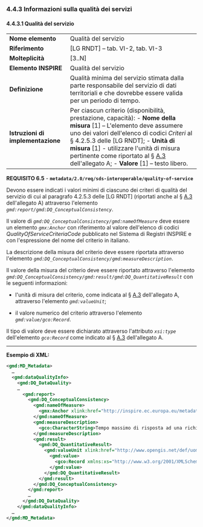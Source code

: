 ### 4.4.3 Informazioni sulla qualità dei servizi

#### 4.4.3.1 Qualità del servizio

|  |  |
| --- | --- |
| **Nome elemento** | Qualità del servizio |
| **Riferimento** | [LG RNDT] – tab. VI-2, tab. VI-3 |
| **Molteplicità** | [3..N] |
| **Elemento INSPIRE** | Qualità del servizio |
| **Definizione** | Qualità minima del servizio stimata dalla parte responsabile del servizio di dati territoriali e che dovrebbe essere valida per un periodo di tempo. |
| **Istruzioni di implementazione** | Per ciascun criterio (disponibilità, prestazione, capacità): - **Nome della misura** [1] – L&#39;elemento deve assumere uno dei valori dell&#39;elenco di codici _Criteri_ al § 4.2.5.3 delle [LG RNDT]; - **Unità di misura** [1] - utilizzare l&#39;unità di misura pertinente come riportato al § [A.3](#_A.3_Criteri_di) dell&#39;allegato A; - **Valore** [1] – testo libero. |

**REQUISITO 6.5** - **```metadata/2.0/req/sds-interoperable/quality-of-service```**

Devono essere indicati i valori minimi di ciascuno dei criteri di qualità del servizio di cui al paragrafo 4.2.5.3 delle [LG RNDT] (riportati anche al § [A.3](#_A.3_Criteri_di) dell&#39;allegato A) attraverso l&#39;elemento _```gmd:report/gmd:DQ_ConceptualConsistency```_.

Il valore di _```gmd:DQ_ConceptualConsistency/gmd:nameOfMeasure```_ deve essere un elemento _```gmx:Anchor```_ con riferimento al valore dell&#39;elenco di codici _QualityOfServiceCriteriaCode_ pubblicato nel Sistema di Registri INSPIRE e con l&#39;espressione del nome del criterio in italiano.

La descrizione della misura del criterio deve essere riportata attraverso l&#39;elemento _```gmd:DQ_ConceptualConsistency/gmd:measureDescription```_.

Il valore della misura del criterio deve essere riportato attraverso l&#39;elemento _```gmd:DQ_ConceptualConsistency/gmd:result/gmd:DQ_QuantitativeResult```_ con le seguenti informazioni:

- l&#39;unità di misura del criterio, come indicata al § [A.3](#_A.3_Criteri_di) dell&#39;allegato A, attraverso l&#39;elemento _```gmd:valueUnit```_;

- il valore numerico del criterio attraverso l&#39;elemento _```gmd:value/gco:Record```_.

Il tipo di valore deve essere dichiarato attraverso l&#39;attributo _```xsi:type```_ dell&#39;elemento _```gco:Record```_ come indicato al § [A.3](#_A.3_Criteri_di) dell&#39;allegato A.

---

**Esempio di XML:**

```xml
<gmd:MD_Metadata>
  …
  <gmd:dataQualityInfo>
    <gmd:DQ_DataQuality>
    …
      <gmd:report>
        <gmd:DQ_ConceptualConsistency>
          <gmd:nameOfMeasure>
            <gmx:Anchor xlink:href="http://inspire.ec.europa.eu/metadata-codelist/QualityOfServiceCriteriaCode/performance">prestazione</gmx:Anchor>
          </gmd:nameOfMeasure>
          <gmd:measureDescription>
            <gco:CharacterString>Tempo massimo di risposta ad una richiesta allo Spatial Data Service in condizioni di carico standard</gco:CharacterString>
          </gmd:measureDescription>
          <gmd:result>
            <gmd:DQ_QuantitativeResult>
              <gmd:valueUnit xlink:href="http://www.opengis.net/def/uom/SI/second"/>
                <gmd:value>
                  <gco:Record xmlns:xs="http://www.w3.org/2001/XMLSchema" xsi:type="xs:double">1.56</gco:Record>
                </gmd:value>
              </gmd:DQ_QuantitativeResult>
            </gmd:result>
          </gmd:DQ_ConceptualConsistency>
        </gmd:report>
        …
      </gmd:DQ_DataQuality>
    </gmd:dataQualityInfo>
  …
</gmd:MD_Metadata>
```
